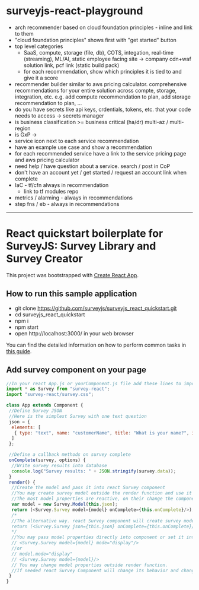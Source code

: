 # surveyjs-react-playground

- arch recommender based on cloud foundation principles - inline and link to them
- "cloud foundation principles" shows first with "get started" button
- top level categories
  - SaaS, compute, storage (file, db), COTS, integation, real-time (streaming), ML/AI, static employee facing site -> company cdn+waf solution link, pcf link (static build pack)
  - for each recommendation, show which principles it is tied to and give it a score
- recommender builder similar to aws pricing calculator.  comprehensive recommendations for your entire solution across compte, storage, integration, etc. e.g. add compute recommendation to plan, add storage recommendation to plan, ...
- do you have secrets like api keys, crdentials, tokens, etc. that your code needs to access -> secrets manager
- is business classification >= business critical (ha/dr) multi-az / multi-region
- is GxP -> 
- service icon next to each service recommendation
- have an example use case and show a recommendation
- for each recommended service have a link to the service pricing page and aws pricing calculator
- need help / have question about a service.  search / post in CoP
- don't have an account yet / get started / request an account link when complete
- IaC - tf/cfn always in recommendation
  - link to tf modules repo
- metrics / alarming - always in recommendations
- step fns / eb - always in recommendations

---

# React quickstart boilerplate for SurveyJS: Survey Library and Survey Creator 

This project was bootstrapped with [Create React App](https://github.com/facebookincubator/create-react-app).

## How to run this sample application
 - git clone https://github.com/surveyjs/surveyjs_react_quickstart.git
 - cd surveyjs_react_quickstart
 - npm i
 - npm start
 - open http://localhost:3000/ in your web browser



You can find the detailed information on how to perform common tasks in [this guide](https://github.com/facebookincubator/create-react-app/blob/master/packages/react-scripts/template/README.md).

## Add survey component on your page
```JavaScript
//In your react App.js or yourComponent.js file add these lines to import
import * as Survey from "survey-react";
import "survey-react/survey.css";

class App extends Component {
 //Define Survey JSON
 //Here is the simplest Survey with one text question
 json = {
  elements: [
   { type: "text", name: "customerName", title: "What is your name?", isRequired: true}
  ]
 };

 //Define a callback methods on survey complete
 onComplete(survey, options) {
  //Write survey results into database
  console.log("Survey results: " + JSON.stringify(survey.data));
 }
 render() {
  //Create the model and pass it into react Survey component
  //You may create survey model outside the render function and use it in your App or component
  //The most model properties are reactive, on their change the component will change UI when needed.
  var model = new Survey.Model(this.json);
  return (<Survey.Survey model={model} onComplete={this.onComplete}/>);
  /*
  //The alternative way. react Survey component will create survey model internally
  return (<Survey.Survey json={this.json} onComplete={this.onComplete}/>);
  */
  //You may pass model properties directly into component or set it into model
  // <Survey.Survey model={model} mode="display"/>
  //or 
  // model.mode="display"
  // <Survey.Survey model={model}/>
  // You may change model properties outside render function. 
  //If needed react Survey Component will change its behavior and change UI.
 }
} 
```
